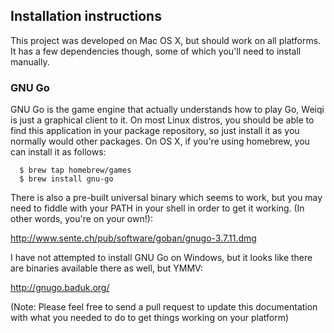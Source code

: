 ## Installation instructions

This project was developed on Mac OS X, but should work on 
all platforms. It has a few dependencies though, some of which you'll 
need to install manually.

### GNU Go

GNU Go is the game engine that actually understands how to play Go,
Weiqi is just a graphical client to it.  On most Linux distros, you should be
able to find this application in your package repository, so just install it as
you normally would other packages. On OS X, if you're using homebrew, you can
install it as follows:

```
  $ brew tap homebrew/games
  $ brew install gnu-go 
```

There is also a pre-built universal binary which seems to work, but you may need
to fiddle with your PATH in your shell in order to get it working. (In other
words, you're on your own!):

http://www.sente.ch/pub/software/goban/gnugo-3.7.11.dmg

I have not attempted to install GNU Go on Windows, but it looks like there are
binaries available there as well, but YMMV:

http://gnugo.baduk.org/

(Note: Please feel free to send a pull request to update this documentation
with what you needed to do to get things working on your platform)

